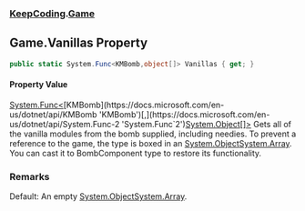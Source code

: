 ### [KeepCoding](KeepCoding.md 'KeepCoding').[Game](KeepCoding_Game.md 'KeepCoding.Game')
## Game.Vanillas Property
```csharp
public static System.Func<KMBomb,object[]> Vanillas { get; }
```
#### Property Value
[System.Func&lt;](https://docs.microsoft.com/en-us/dotnet/api/System.Func-2 'System.Func`2')[KMBomb](https://docs.microsoft.com/en-us/dotnet/api/KMBomb 'KMBomb')[,](https://docs.microsoft.com/en-us/dotnet/api/System.Func-2 'System.Func`2')[System.Object](https://docs.microsoft.com/en-us/dotnet/api/System.Object 'System.Object')[[]](https://docs.microsoft.com/en-us/dotnet/api/System.Array 'System.Array')[&gt;](https://docs.microsoft.com/en-us/dotnet/api/System.Func-2 'System.Func`2')
Gets all of the vanilla modules from the bomb supplied, including needies. To prevent a reference to the game, the type is boxed in an [System.Object](https://docs.microsoft.com/en-us/dotnet/api/System.Object 'System.Object')[System.Array](https://docs.microsoft.com/en-us/dotnet/api/System.Array 'System.Array'). You can cast it to BombComponent type to restore its functionality.  
### Remarks
Default: An empty [System.Object](https://docs.microsoft.com/en-us/dotnet/api/System.Object 'System.Object')[System.Array](https://docs.microsoft.com/en-us/dotnet/api/System.Array 'System.Array').  

